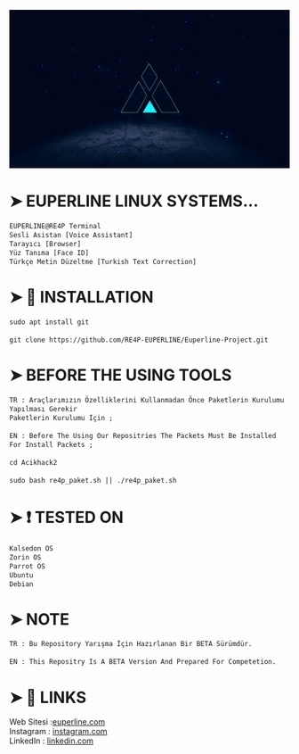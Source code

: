 ![](euperline.jpeg)

# ➤ EUPERLINE LINUX SYSTEMS...
```
EUPERLINE@RE4P Terminal
Sesli Asistan [Voice Assistant]
Tarayıcı [Browser]
Yüz Tanıma [Face ID]
Türkçe Metin Düzeltme [Turkish Text Correction]
```
# ➤ :scroll: INSTALLATION
```
sudo apt install git

git clone https://github.com/RE4P-EUPERLINE/Euperline-Project.git
```
# ➤ BEFORE THE USING TOOLS
```
TR : Araçlarımızın Özelliklerini Kullanmadan Önce Paketlerin Kurulumu Yapılması Gerekir
Paketlerin Kurulumu İçin ;

EN : Before The Using Our Repositries The Packets Must Be Installed For Install Packets ;

cd Acikhack2

sudo bash re4p_paket.sh || ./re4p_paket.sh

```

# ➤ :heavy_exclamation_mark: TESTED ON
```  
Kalsedon OS
Zorin OS
Parrot OS
Ubuntu
Debian
```
# ➤ NOTE
```
TR : Bu Repository Yarışma İçin Hazırlanan Bir BETA Sürümdür.

EN : This Repositry Is A BETA Version And Prepared For Competetion.
```

# ➤ :book: LINKS

Web Sitesi :[euperline.com](euperline.com)
</br>
Instagram : [instagram.com](https://www.instagram.com/euperlineofficial/)
</br>
LinkedIn :  [linkedin.com](https://www.linkedin.com/company/euperline/)
